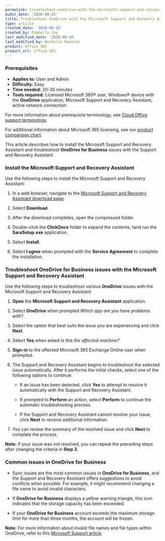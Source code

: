 ```yaml
---
permalink: troubleshoot-onedrive-with-the-microsoft-support-and-recovery-assistant
audit_date: '2020-08-25'
title: Troubleshoot OneDrive with the Microsoft Support and Recovery Assistant
type: article
created_date: '2020-08-19'
created_by: Kimberly Jay
last_modified_date: '2020-08-20'
last_modified_by: Nicholas Ramirez
product: Office 365
product_url: office-365
---
```


### Prerequisites

- **Applies to:** User and Admin
- **Difficulty:** Easy
- **Time needed:** 20-30 minutes
- **Tools required:** Licensed Microsoft 365&reg; user, Windows&reg; device with the **OneDrive** application, Microsoft Support and Recovery Assistant, active network connection

For more information about prerequisite terminology, see [Cloud Office support terminology](/support/how-to/cloud-office-support-terminology).

For additional information about Microsoft 365 licensing, see our [product comparison chart](https://www.rackspace.com/sites/default/files/2020-06/Rackspace-Data-Sheet-Microsoft-365-Plans-and-Pricing-Sheet-CLO-TSK-1487.pdf).

This article describes how to install the Microsoft Support and Recovery Assistant and troubleshoot **OneDrive for Business** issues with the Support and Recovery Assistant.

### Install the Microsoft Support and Recovery Assistant

Use the following steps to install the Microsoft Support and Recovery Assistant:

1. In a web browser, navigate to the [Microsoft Support and Recovery Assistant download page](https://www.microsoft.com/en-us/download/100607).

2. Select **Download**.

3. After the download completes, open the compressed folder.

4. Double-click the **ClickOnce** folder to expand the contents, tand run the **SaraSetup.exe** application.

5. Select **Install**.

6. Select **I agree** when prompted with the **Service Agreement** to complete the installation.

### Troubleshoot OneDrive for Business issues with the Microsoft Support and Recovery Assistant

Use the following steps to troubleshoot various **OneDrive** issues with the Microsoft Support and
Recovery Assistant:

1. **Open** the **Microsoft Support and Recovery Assistant** application.

2. Select **OneDrive** when prompted *Which app are you have problems with?*.

3. Select the option that best suits the issue you are experiencing and click **Next**.

4. Select **Yes** when asked *Is this the affected machine?*

5. **Sign-in** to the affected Microsoft 365 Exchange Online user when prompted.

6. The Support and Recovery Assistant begins to troubleshoot the selected issue automatically. After it performs
   the initial checks, select one of the following options to continue:

     - If an issue has been detected, click **Yes** to attempt to resolve it automatically with the Support and Recovery Assistant.

     - If prompted to **Perform** an action, select **Perform** to continue the automatic troubleshooting process.

     - If the Support and Recovery Assistant cannot resolve your issue, click **Next** to receive additional information.

7. You can review the summary of the resolved issue and click **Next** to complete the process.

**Note:** If your issue was not resolved, you can repeat the preceding steps after changing the criteria in **Step 3**.

### Common issues in OneDrive for Business

- Sync issues are the most common issues in **OneDrive for Business**, and the Support and Recovery Assistant offers
  suggestions to avoid conflicts when possible. For example, it might recommend changing a file name to avoid invalid characters.

- If **OneDrive for Business** displays a yellow warning triangle, this icon indicates that the storage capacity has been exceeded.

- If your **OneDrive for Business** account exceeds the maximum storage limit for more than three months, the account will be frozen.

**Note:** For more information about invalid file names and file types within OneDrive, refer to this [Microsoft Support article](https://support.microsoft.com/en-us/office/invalid-file-names-and-file-types-in-onedrive-and-sharepoint-64883a5d-228e-48f5-b3d2-eb39e07630fa?ui=en-us&rs=en-us&ad=us).
